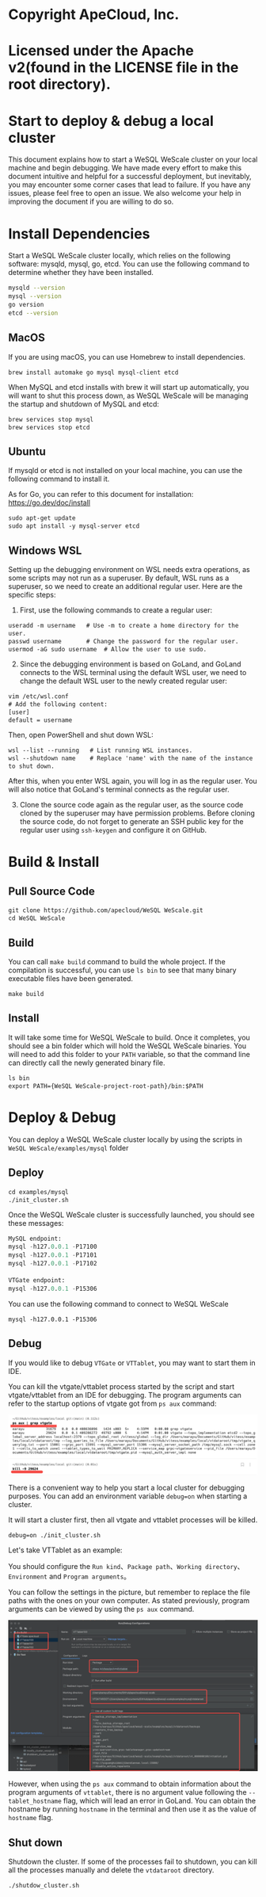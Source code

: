 # Copyright ApeCloud, Inc.
# Licensed under the Apache v2(found in the LICENSE file in the root directory).



Start to deploy & debug a local cluster
=====================

This document explains how to start a WeSQL WeScale cluster on your local machine and begin debugging. We have made every effort to make this document intuitive and helpful for a successful deployment, but inevitably, you may encounter some corner cases that lead to failure. If you have any issues, please feel free to open an issue. We also welcome your help in improving the document if you are willing to do so.

# **Install Dependencies**

Start a WeSQL WeScale cluster locally, which relies on the following software: mysqld, mysql, go, etcd. You can use the following command to determine whether they have been installed.

```Bash
mysqld --version
mysql --version
go version
etcd --version
```

## **MacOS**

If you are using macOS, you can use Homebrew to install dependencies.

```Shell
brew install automake go mysql mysql-client etcd
```

When MySQL and etcd installs with brew it will start up automatically, you will want to shut this process down, as WeSQL WeScale will be managing the startup and shutdown of MySQL and etcd:

```Shell
brew services stop mysql
brew services stop etcd
```

## **Ubuntu**

If mysqld or etcd is not installed on your local machine, you can use the following command to install it.

As for Go, you can refer to this document for installation: https://go.dev/doc/install

```Shell
sudo apt-get update
sudo apt install -y mysql-server etcd 
```

## **Windows WSL**

Setting up the debugging environment on WSL needs extra operations, as some scripts may not run as a superuser. By default, WSL runs as a superuser, so we need to create an additional regular user. Here are the specific steps:

1. First, use the following commands to create a regular user:
```shell
useradd -m username   # Use -m to create a home directory for the user.
passwd username       # Change the password for the regular user.
usermod -aG sudo username  # Allow the user to use sudo.
```

2. Since the debugging environment is based on GoLand, and GoLand connects to the WSL terminal using the default WSL user, we need to change the default WSL user to the newly created regular user:
```shell
vim /etc/wsl.conf
# Add the following content:
[user]
default = username
```

Then, open PowerShell and shut down WSL:
```shell
wsl --list --running   # List running WSL instances.
wsl --shutdown name    # Replace 'name' with the name of the instance to shut down.
```

After this, when you enter WSL again, you will log in as the regular user. You will also notice that GoLand's terminal connects as the regular user.

3. Clone the source code again as the regular user, as the source code cloned by the superuser may have permission problems. Before cloning the source code, do not forget to generate an SSH public key for the regular user using `ssh-keygen` and configure it on GitHub.

# **Build & Install**

## **Pull Source Code**

```Shell
git clone https://github.com/apecloud/WeSQL WeScale.git
cd WeSQL WeScale
```

## **Build**

You can call `make build` command to build the whole project. If the compilation is successful, you can use `ls bin` to see that many binary executable files have been generated.

```Shell
make build
```

## Install

It will take some time for WeSQL WeScale to build. Once it completes, you should see a bin folder which will hold the  WeSQL WeScale binaries. You will need to add this folder to your `PATH` variable, so that the command line can directly call the newly generated binary file.

```Shell
ls bin
export PATH={WeSQL WeScale-project-root-path}/bin:$PATH
```

# **Deploy** **&** **Debug**

You can deploy a WeSQL WeScale cluster locally by using the scripts in `WeSQL WeScale/examples/mysql` folder

## **Deploy**

```Shell
cd examples/mysql
./init_cluster.sh
```

Once the WeSQL WeScale cluster is successfully launched, you should see these messages:

```SQL
MySQL endpoint:
mysql -h127.0.0.1 -P17100
mysql -h127.0.0.1 -P17101
mysql -h127.0.0.1 -P17102

VTGate endpoint:
mysql -h127.0.0.1 -P15306
```

You can use the following command to connect to WeSQL WeScale

```Shell
mysql -h127.0.0.1 -P15306
```

## Debug

If you would like to debug `VTGate` or `VTTablet`, you may want to start them in IDE.

You can kill the vtgate/vttablet process started by the script and start vtgate/vttablet from an IDE for debugging. The program arguments can refer to the startup options of vtgate got from `ps aux` command:

![img](images/ps_aux.png)

There is a convenient way to help you start a local cluster for debugging purposes. You can add an environment variable `debug=on` when starting a cluster.

It will start a cluster first, then all vtgate and vttablet processes will be killed.

```Shell
debug=on ./init_cluster.sh
```

Let's take VTTablet as an example:

You should configure the `Run kind`、`Package path`、`Working directory`、`Environment` and `Program arguments`。

You can follow the settings in the picture, but remember to replace the file paths with the ones on your own computer. As stated previously, program arguments can be viewed by using the `ps aux` command.

![img](images/debug_goland.png)

However, when using the `ps aux` command to obtain information about the program arguments of `vttablet`, there is no argument value following the `--tablet_hostname` flag, which will lead an error in GoLand. You can obtain the hostname by running `hostname` in the terminal and then use it as the value of `hostname` flag.

## Shut down

Shutdown the cluster. If some of the processes fail to shutdown, you can kill all the processes manually and delete the `vtdataroot` directory.

```Shell
./shutdow_cluster.sh
```

